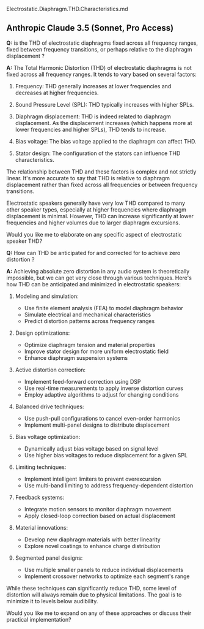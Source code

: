 Electrostatic.Diaphragm.THD.Characteristics.md

## Anthropic Claude 3.5 (Sonnet, Pro Access)

**Q:** is the THD of electrostatic diaphragms fixed across all frequency ranges, fixed between frequency transitions, or perhaps relative to the diaphragm displacement ?​​​​​​​​​​​​​​​​

**A:** The Total Harmonic Distortion (THD) of electrostatic diaphragms is not fixed across all frequency ranges. It tends to vary based on several factors:

1. Frequency: THD generally increases at lower frequencies and decreases at higher frequencies.

2. Sound Pressure Level (SPL): THD typically increases with higher SPLs.

3. Diaphragm displacement: THD is indeed related to diaphragm displacement. As the displacement increases (which happens more at lower frequencies and higher SPLs), THD tends to increase.

4. Bias voltage: The bias voltage applied to the diaphragm can affect THD.

5. Stator design: The configuration of the stators can influence THD characteristics.

The relationship between THD and these factors is complex and not strictly linear. It's more accurate to say that THD is relative to diaphragm displacement rather than fixed across all frequencies or between frequency transitions.

Electrostatic speakers generally have very low THD compared to many other speaker types, especially at higher frequencies where diaphragm displacement is minimal. However, THD can increase significantly at lower frequencies and higher volumes due to larger diaphragm excursions.

Would you like me to elaborate on any specific aspect of electrostatic speaker THD?​​​​​​​​​​​​​​​​

**Q:** How can THD be anticipated for and  corrected for to achieve zero distortion ?​​​​​​​​​​​​​​​​

**A:** Achieving absolute zero distortion in any audio system is theoretically impossible, but we can get very close through various techniques. Here's how THD can be anticipated and minimized in electrostatic speakers:

1. Modeling and simulation:
   - Use finite element analysis (FEA) to model diaphragm behavior
   - Simulate electrical and mechanical characteristics
   - Predict distortion patterns across frequency ranges

2. Design optimizations:
   - Optimize diaphragm tension and material properties
   - Improve stator design for more uniform electrostatic field
   - Enhance diaphragm suspension systems

3. Active distortion correction:
   - Implement feed-forward correction using DSP
   - Use real-time measurements to apply inverse distortion curves
   - Employ adaptive algorithms to adjust for changing conditions

4. Balanced drive techniques:
   - Use push-pull configurations to cancel even-order harmonics
   - Implement multi-panel designs to distribute displacement

5. Bias voltage optimization:
   - Dynamically adjust bias voltage based on signal level
   - Use higher bias voltages to reduce displacement for a given SPL

6. Limiting techniques:
   - Implement intelligent limiters to prevent overexcursion
   - Use multi-band limiting to address frequency-dependent distortion

7. Feedback systems:
   - Integrate motion sensors to monitor diaphragm movement
   - Apply closed-loop correction based on actual displacement

8. Material innovations:
   - Develop new diaphragm materials with better linearity
   - Explore novel coatings to enhance charge distribution

9. Segmented panel designs:
   - Use multiple smaller panels to reduce individual displacements
   - Implement crossover networks to optimize each segment's range

While these techniques can significantly reduce THD, some level of distortion will always remain due to physical limitations. The goal is to minimize it to levels below audibility.

Would you like me to expand on any of these approaches or discuss their practical implementation?​​​​​​​​​​​​​​​​
